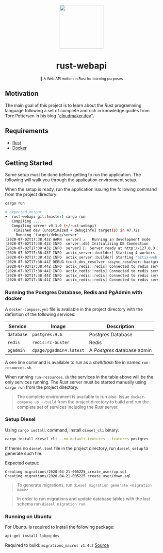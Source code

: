 <div align="center">
  <img src="https://www.rust-lang.org/static/images/rust-logo-blk.svg" height="144" width="144" />
  <h1>rust-webapi</h1>
  <small>🦀 A Web API written in Rust for learning purposes </small>
</div>

## Motivation
The main goal of this project is to learn about the *Rust* programming language
following a set of complete and rich in knowledge guides from Tore Pettersen in his
blog "[cloudmaker.dev](https://cloudmaker.dev/)".

## Requirements
- [Rust](https://rustup.rs/)
- [Docker](https://www.docker.com/)

## Getting Started
Some setup must be done before getting to run the application.
The following will walk you through the application environment setup.

When the setup is ready, run the application issuing the following command
from the project directory:

```sh
cargo run

# expected output
➜  rust-webapi git:(master) cargo run
   Compiling ....
   Compiling server v0.1.0 (~/rust-webapi)
    Finished dev [unoptimized + debuginfo] target(s) in 47.72s
     Running `target/debug/server`
[2020-07-02T17:38:43Z WARN  server] ⚠️   Running in development mode
[2020-07-02T17:38:43Z INFO  server::db] Initializing DB Connection
[2020-07-02T17:38:43Z INFO  server] 🚀  Server ready at http://127.0.0.1:7878
[2020-07-02T17:38:43Z INFO  actix_server::builder] Starting 4 workers
[2020-07-02T17:38:43Z INFO  actix_server::builder] Starting "actix-web-service-127.0.0.1:7878" service on 127.0.0.1:7878
[2020-07-02T17:38:44Z DEBUG trust_dns_resolver::async_resolver::background] trust-dns resolver running
[2020-07-02T17:38:44Z INFO  actix_redis::redis] Connected to redis server: 127.0.0.1:6379
[2020-07-02T17:38:44Z INFO  actix_redis::redis] Connected to redis server: 127.0.0.1:6379
[2020-07-02T17:38:44Z INFO  actix_redis::redis] Connected to redis server: 127.0.0.1:6379
[2020-07-02T17:38:44Z INFO  actix_redis::redis] Connected to redis server: 127.0.0.1:6379
```

### Running the Postgres Database, Redis and PgAdmin with docker
A `docker-compose.yml` file is available in the project directory
with the definition of the following services:

Service | Image | Description 
--- | --- | ---
`database`| `postgres:9.6` | Postgres Database
`redis` | `redis:rc-buster` | Redis
`pgadmin` | `dpage/pgadmin4:latest` | A *Postgres* database admin

A one line command is available to run as a *shell/bash* file in named `run-resources.sh`.

When running `run-resources.sh` the services in the table above will be the
only services running. The *Rust* server must be started manually
using `cargo run` from the project directory.

> The complete environment is available to run also. Issue `docker-compose up --build` from the project directory to build and run the complete set of services including the *Rust* server.

### Setup Diesel
Using `cargo install` command, install `diesel_cli` binary:

```sh
cargo install diesel_cli --no-default-features --features postgres
```

If theres no `diesel.toml` file in the project directory,
run `diesel setup` to generate such file.

Expected output:

```log
Creating migrations/2020-04-21-005225_create_user/up.sql
Creating migrations/2020-04-21-005225_create_user/down.sql
```

> To generate migrations, run `diesel migration generate <migration name>`

> In order to run migrations and update database tables with the last schema run `diesel migration run`

### Running on Ubuntu
For Ubuntu is required to install the following package:

```bash
apt-get install libpq-dev
```

Required to build: `migrations_macros v1.4.2`
[Source](https://github.com/filecoin-project/replication-game/issues/45)